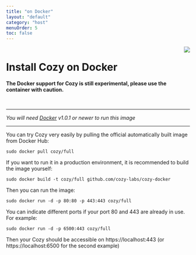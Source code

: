 ```yaml
---
title: "on Docker"
layout: "default"
category: "host"
menuOrder: 5
toc: false
---
```



<div style="height: 0; overflow: shown; text-align: right">
<img src="/assets/images/docker-logo.png">
</div>

# Install Cozy on Docker

**The Docker support for Cozy is still experimental, please use the container with caution.**   

<br>

---

*You will need [Docker](https://www.docker.com/) v1.0.1 or newer to run this image*

---

You can try Cozy very easily by pulling the official automatically built image
from Docker Hub:

```
sudo docker pull cozy/full
```

If you want to run it in a production environment, it is recommended to build
the image yourself:

```
sudo docker build -t cozy/full github.com/cozy-labs/cozy-docker
```

Then you can run the image:

```
sudo docker run -d -p 80:80 -p 443:443 cozy/full
```

You can indicate different ports if your port 80 and 443 are already in use.
For example:
```
sudo docker run -d -p 6500:443 cozy/full
```

Then your Cozy should be accessible on https://localhost:443 (or
https://localhost:6500 for the second example)
